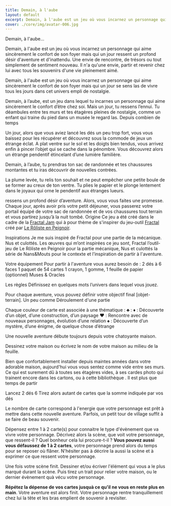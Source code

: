 ```yaml
---
title: Demain, à l'aube
layout: default
excerpt: Demain, à l'aube est un jeu où vous incarnez un personnage qui aime sincèrement le confort de son foyer
cover: ./core/img/avatar-006.jpg
---
```


Demain, à l'aube...

Demain, à l'aube est un jeu où vous incarnez un personnage qui aime sincèrement le confort de son foyer mais qui un jour ressent un profond désir d'aventure et d'inattendu. Une envie de rencontre, de trésors ou tout simplement de sentiment nouveau. Il n'a qu'une envie, partir et revenir chez lui avec tous les souvenirs d'une vie pleinement aimé.

Demain, à l'aube est un jeu où vous incarnez un personnage qui aime sincèrement le confort de son foyer mais qui un jour se sens las de vivre tous les jours dans cet univers empli de nostalgie. 

Demain, à l’aube, est un jeu dans lequel tu incarnes un personnage qui aime sincèrement le confort d’être chez soi. Mais un jour, tu ressens l’ennui. Tu déambules entre tes murs et tes étagères pleines de nostalgie, comme un enfant qui traine du pied dans un musée le regard las. Depuis combien de temps    

Un jour, alors que vous aviez lancé les dés un peu trop fort, vous vous baissez pour les récupérer et découvrez sous la commode de jeux un étrange éclat. A plat ventre sur le sol et les doigts bien tendus, vous arrivez enfin à pincer l’objet qui se cache dans la pénombre. Vous découvrez alors un étrange pendentif étincelant d’une lumière familière. 

Demain, à l’aube, tu prendras ton sac de randonnée et tes chaussures montantes et tu iras découvrir de nouvelles contrées.

La plume levée, tu relis ton souhait et ne peut empêcher une petite boule de se former au creux de ton ventre. Tu plies le papier et le plonge lentement dans le joyaux qui orne le pendentif aux étranges lueurs.

 ressens un profond désir d’aventure. Alors, vous vous faites une promesse. Chaque jour, après avoir pris votre petit déjeuner, vous passerez votre portail équipé de votre sac de randonnée et de vos chaussures tout terrain et vous partirez jusqu’à la nuit tombé.
Origine
Ce jeu a été créé dans le cadre de la [Fractal Jam](https://itch.io/jam/fractal-jam) qui à pour thème de s'inspirer du jeu-outil [Fractal](https://unrolisteenpeignoir.com/outils/fractal/) créé par [Le Rôliste en Peignoir](https://unrolisteenpeignoir.com/).

Inspirations
Je me suis inspiré de Fractal pour une partie de la mécanique. Nus et culottés.
Les œuvres qui m’ont inspirées ce jeu sont, Fractal l’outil-jeu de Le Rôliste en Peignoir pour la partie mécanique, Nus et culottés la série de Nans&Mouts pour le contexte et l’inspiration de partir à l'aventure.

Votre équipement
Pour partir à l'aventure vous aurez besoin de :
2 dés à 6 faces
1 paquet de 54 cartes
1 crayon, 1 gomme, 1 feuille de papier
(optionnel) Muses & Oracles

Les règles
Définissez en quelques mots l’univers dans lequel vous jouez. 

Pour chaque aventure, vous pouvez définir votre objectif final [objet-terrain]. Un peu comme 
Déroulement d'une partie

Chaque couleur de carte est associée à une thématique :
♣️ : 
♦️ : Découverte d’un objet, d’une construction, d’un paysage
♥️ : Rencontre avec de nouveaux personnages, évolution d’une relation
♠️ : Découverte d’un mystère, d’une énigme, de quelque chose d’étrange

Une nouvelle aventure débute toujours depuis votre chatoyante maison.

Dessinez votre maison ou écrivez le nom de votre maison au milieu de la feuille.

Bien que confortablement installer depuis maintes années dans votre adorable maison, aujourd'hui vous vous sentez comme vide entre ses murs. Ce qui est surement dû à toutes ses étagères vides, à ses cardes photo qui trainent encore dans les cartons, ou à cette bibliothèque . Il est plus que temps de partir

Lancez 2 dés 6
Tirez alors autant de cartes que la somme indiquée par vos dés

Le nombre de carte correspond à l'energie que votre personnage est prêt à mettre dans cette nouvelle aventure. Parfois, un petit tour de village suffit à se faire de beau souvenir.

Dépensez entre 1 à 2 carte(s) pour connaitre le type d'évènement que va vivre votre personnage. Décrivez alors la scène, que voit votre personnage, que ressent-il ? Quel bonheur cela lui procure-t-il ?
**Vous pouvez aussi vous défaussez de 1 à 2 cartes**, votre personnage prend alors du temps pour se reposer où flâner. N'hésiter pas à décrire la aussi la scène et à exprimer ce que ressent votre personnage.

Une fois votre scène finit. Dessiner et/ou écriver l'élément qui vous a le plus marqué durant la scène. Puis tirez un trait pour relier votre maison, ou le dernier évènement quà vécu votre personnage.

**Répétez la dépense de vos cartes jusquà ce qu'il ne vous en reste plus en main**. Votre aventure est alors finit. Votre personnage rentre tranquillement chez lui la tête et les bras emplient de souvenir à revisiter.


